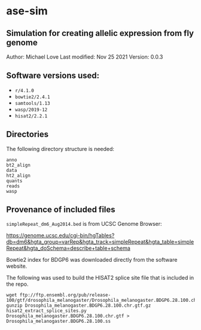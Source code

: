 # ase-sim

## Simulation for creating allelic expression from fly genome

Author: Michael Love
Last modified: Nov 25 2021
Version: 0.0.3

## Software versions used:

* `r/4.1.0`
* `bowtie2/2.4.1`
* `samtools/1.13`
* `wasp/2019-12`
* `hisat2/2.2.1`

## Directories

The following directory structure is needed:

```
anno
bt2_align
data
ht2_align
quants
reads
wasp
```

## Provenance of included files

`simpleRepeat_dm6_Aug2014.bed` is from UCSC Genome Browser:

<https://genome.ucsc.edu/cgi-bin/hgTables?db=dm6&hgta_group=varRep&hgta_track=simpleRepeat&hgta_table=simpleRepeat&hgta_doSchema=describe+table+schema>

Bowtie2 index for BDGP6 was downloaded directly from the software website.

The following was used to build the HISAT2 splice site file that is included in the repo.

```
wget ftp://ftp.ensembl.org/pub/release-100/gtf/drosophila_melanogaster/Drosophila_melanogaster.BDGP6.28.100.chr.gtf.gz
gunzip Drosophila_melanogaster.BDGP6.28.100.chr.gtf.gz
hisat2_extract_splice_sites.py Drosophila_melanogaster.BDGP6.28.100.chr.gtf > Drosophila_melanogaster.BDGP6.28.100.ss
```
